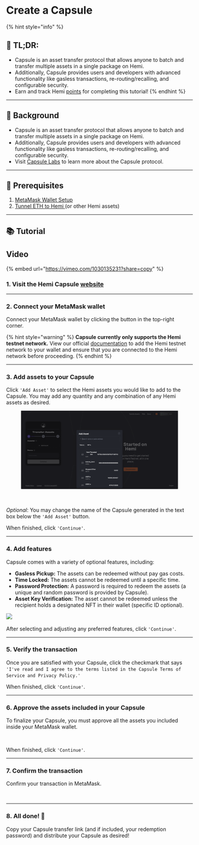 # Create a Capsule

{% hint style="info" %}
## 📜 **TL;DR:**

* Capsule is an asset transfer protocol that allows anyone to batch and transfer multiple assets in a single package on Hemi.
* Additionally, Capsule provides users and developers with advanced functionality like gasless transactions, re-routing/recalling, and configurable security.
* Earn and track Hemi [points](https://points.absinthe.network/hemi/start) for completing this tutorial!
{% endhint %}

***

## 📖 Background

* Capsule is an asset transfer protocol that allows anyone to batch and transfer multiple assets in a single package on Hemi.
* Additionally, Capsule provides users and developers with advanced functionality like gasless transactions, re-routing/recalling, and configurable security.
* Visit [Capsule Labs](https://capsulelabs.xyz) to learn more about the Capsule protocol.

***

## 🏁 Prerequisites

1. [MetaMask Wallet Setup](../../tutorials/metamask-wallet-setup.md)
2. [Tunnel ETH to Hemi ](../tunneling/tunnel-eth-to-hemi.md)(or other Hemi assets)

***

## 📚 Tutorial

## Video

{% embed url="https://vimeo.com/1030135231?share=copy" %}

### 1. Visit the Hemi Capsule [website](https://app.capsulelabs.xyz/)

***

### 2. Connect your MetaMask wallet

Connect your MetaMask wallet by clicking the button in the top-right corner.&#x20;

{% hint style="warning" %}
**Capsule currently only supports the Hemi testnet network.** View our official [documentation](../../../main/network-details.md) to add the Hemi testnet network to your wallet and ensure that you are connected to the Hemi network before proceeding.
{% endhint %}

***

### 3. Add assets to your Capsule

Click `'Add Asset'` to select the Hemi assets you would like to add to the Capsule. You may add any quantity and any combination of any Hemi assets as desired.&#x20;

<figure><img src="../../../.gitbook/assets/image (3) (1) (1) (2) (1) (1) (1).png" alt=""><figcaption></figcaption></figure>

<figure><img src="../../../.gitbook/assets/image (5) (1) (1).png" alt=""><figcaption></figcaption></figure>

_Optional_: You may change the name of the Capsule generated in the text box below the `'Add Asset'` button.

When finished, click  `'Continue'`.

***

### 4. Add features

Capsule comes with a variety of optional features, including:

* **Gasless Pickup:** The assets can be redeemed without pay gas costs.
* **Time Locked:** The assets cannot be redeemed until a specific time.
* **Password Protection:** A password is required to redeem the assets (a unique and random password is provided by Capsule).
* **Asset Key Verification:** The asset cannot be redeemed unless the recipient holds a designated NFT in their wallet (specific ID optional).

![](<../../../.gitbook/assets/image (6) (1) (1).png>)

After selecting and adjusting any preferred features, click  `'Continue'`.

***

### 5. Verify the transaction

Once you are satisfied with your Capsule, click the checkmark that says `'I've read and I agree to the terms listed in the Capsule Terms of Service and Privacy Policy.'`

When finished, click  `'Continue'`.

***

### 6. Approve the assets included in your Capsule

To finalize your Capsule, you must approve all the assets you included inside your MetaMask wallet.&#x20;

<figure><img src="../../../.gitbook/assets/image (9) (1).png" alt=""><figcaption></figcaption></figure>

When finished, click  `'Continue'`.

***

### 7. Confirm the transaction

Confirm your transaction in MetaMask.

<figure><img src="../../../.gitbook/assets/image (48).png" alt=""><figcaption></figcaption></figure>

***

### 8. All done! 🎉

Copy your Capsule transfer link (and if included, your redemption password) and distribute your Capsule as desired!&#x20;

<figure><img src="../../../.gitbook/assets/image (49).png" alt=""><figcaption></figcaption></figure>
